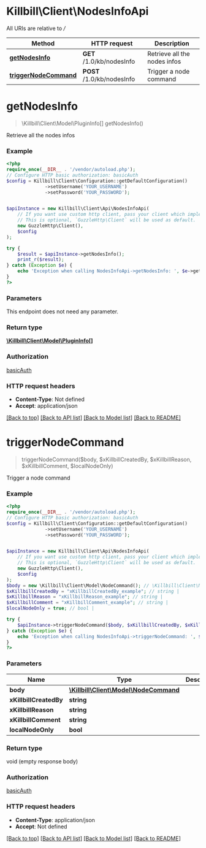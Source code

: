 # Killbill\Client\NodesInfoApi

All URIs are relative to */*

Method | HTTP request | Description
------------- | ------------- | -------------
[**getNodesInfo**](NodesInfoApi.md#getNodesInfo) | **GET** /1.0/kb/nodesInfo | Retrieve all the nodes infos
[**triggerNodeCommand**](NodesInfoApi.md#triggerNodeCommand) | **POST** /1.0/kb/nodesInfo | Trigger a node command

# **getNodesInfo**
> \Killbill\Client\Model\PluginInfo[] getNodesInfo()

Retrieve all the nodes infos

### Example
```php
<?php
require_once(__DIR__ . '/vendor/autoload.php');
// Configure HTTP basic authorization: basicAuth
$config = Killbill\Client\Configuration::getDefaultConfiguration()
              ->setUsername('YOUR_USERNAME')
              ->setPassword('YOUR_PASSWORD');


$apiInstance = new Killbill\Client\Api\NodesInfoApi(
    // If you want use custom http client, pass your client which implements `GuzzleHttp\ClientInterface`.
    // This is optional, `GuzzleHttp\Client` will be used as default.
    new GuzzleHttp\Client(),
    $config
);

try {
    $result = $apiInstance->getNodesInfo();
    print_r($result);
} catch (Exception $e) {
    echo 'Exception when calling NodesInfoApi->getNodesInfo: ', $e->getMessage(), PHP_EOL;
}
?>
```

### Parameters
This endpoint does not need any parameter.

### Return type

[**\Killbill\Client\Model\PluginInfo[]**](../Model/PluginInfo.md)

### Authorization

[basicAuth](../../README.md#basicAuth)

### HTTP request headers

 - **Content-Type**: Not defined
 - **Accept**: application/json

[[Back to top]](#) [[Back to API list]](../../README.md#documentation-for-api-endpoints) [[Back to Model list]](../../README.md#documentation-for-models) [[Back to README]](../../README.md)

# **triggerNodeCommand**
> triggerNodeCommand($body, $xKillbillCreatedBy, $xKillbillReason, $xKillbillComment, $localNodeOnly)

Trigger a node command

### Example
```php
<?php
require_once(__DIR__ . '/vendor/autoload.php');
// Configure HTTP basic authorization: basicAuth
$config = Killbill\Client\Configuration::getDefaultConfiguration()
              ->setUsername('YOUR_USERNAME')
              ->setPassword('YOUR_PASSWORD');


$apiInstance = new Killbill\Client\Api\NodesInfoApi(
    // If you want use custom http client, pass your client which implements `GuzzleHttp\ClientInterface`.
    // This is optional, `GuzzleHttp\Client` will be used as default.
    new GuzzleHttp\Client(),
    $config
);
$body = new \Killbill\Client\Model\NodeCommand(); // \Killbill\Client\Model\NodeCommand | 
$xKillbillCreatedBy = "xKillbillCreatedBy_example"; // string | 
$xKillbillReason = "xKillbillReason_example"; // string | 
$xKillbillComment = "xKillbillComment_example"; // string | 
$localNodeOnly = true; // bool | 

try {
    $apiInstance->triggerNodeCommand($body, $xKillbillCreatedBy, $xKillbillReason, $xKillbillComment, $localNodeOnly);
} catch (Exception $e) {
    echo 'Exception when calling NodesInfoApi->triggerNodeCommand: ', $e->getMessage(), PHP_EOL;
}
?>
```

### Parameters

Name | Type | Description  | Notes
------------- | ------------- | ------------- | -------------
 **body** | [**\Killbill\Client\Model\NodeCommand**](../Model/NodeCommand.md)|  |
 **xKillbillCreatedBy** | **string**|  |
 **xKillbillReason** | **string**|  | [optional]
 **xKillbillComment** | **string**|  | [optional]
 **localNodeOnly** | **bool**|  | [optional]

### Return type

void (empty response body)

### Authorization

[basicAuth](../../README.md#basicAuth)

### HTTP request headers

 - **Content-Type**: application/json
 - **Accept**: Not defined

[[Back to top]](#) [[Back to API list]](../../README.md#documentation-for-api-endpoints) [[Back to Model list]](../../README.md#documentation-for-models) [[Back to README]](../../README.md)

